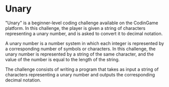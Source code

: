 # Unary

"Unary" is a beginner-level coding challenge available on the CodinGame platform. In this challenge, the player is given a string of characters representing a unary number, and is asked to convert it to decimal notation.

A unary number is a number system in which each integer is represented by a corresponding number of symbols or characters. In this challenge, the unary number is represented by a string of the same character, and the value of the number is equal to the length of the string.

The challenge consists of writing a program that takes as input a string of characters representing a unary number and outputs the corresponding decimal notation.
